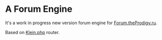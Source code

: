 A Forum Engine
==============

It's a work in progress new version forum engine for [Forum.theProdigy.ru](https://forum.theprodigy.ru/#3).

Based on [Klein.php](https://github.com/klein/klein.php) router.
